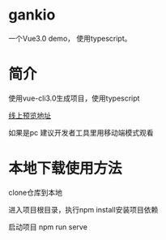 # gankio
一个Vue3.0 demo， 使用typescript。

# 简介
使用vue-cli3.0生成项目，使用typescript

[线上预览地址](http://39.108.143.204/#/)

如果是pc 建议开发者工具里用移动端模式观看

# 本地下载使用方法

clone仓库到本地

进入项目根目录，执行npm install安装项目依赖

启动项目 npm run serve
